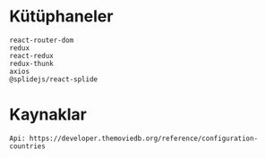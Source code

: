 

#  Kütüphaneler

    react-router-dom
    redux
    react-redux
    redux-thunk
    axios
    @splidejs/react-splide

# Kaynaklar

    Api: https://developer.themoviedb.org/reference/configuration-countries
